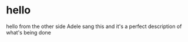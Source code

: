 # hello
hello from the other side
Adele sang this and it's a perfect description of what's being done
